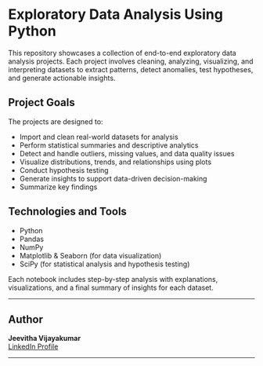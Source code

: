 # Exploratory Data Analysis Using Python

This repository showcases a collection of end-to-end exploratory data analysis projects. 
Each project involves cleaning, analyzing, visualizing, and interpreting datasets to extract patterns, detect anomalies, test hypotheses, and generate actionable insights.


## Project Goals

The projects are designed to:

- Import and clean real-world datasets for analysis  
- Perform statistical summaries and descriptive analytics
- Detect and handle outliers, missing values, and data quality issues 
- Visualize distributions, trends, and relationships using plots  
- Conduct hypothesis testing   
- Generate insights to support data-driven decision-making  
- Summarize key findings

## Technologies and Tools

- Python  
- Pandas  
- NumPy  
- Matplotlib & Seaborn (for data visualization)  
- SciPy (for statistical analysis and hypothesis testing)


Each notebook includes step-by-step analysis with explanations, visualizations, and a final summary of insights for each dataset.


----- 

## Author

**Jeevitha Vijayakumar**  
[LinkedIn Profile](https://www.linkedin.com/in/jeevitha-vijayakumar/)

-----

